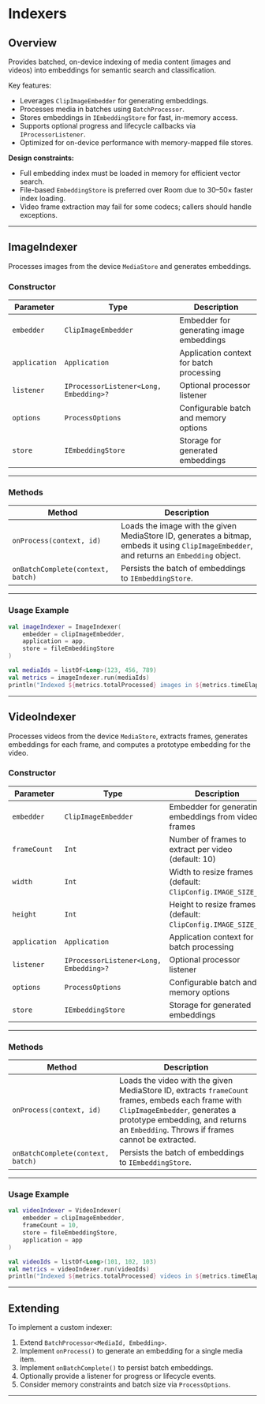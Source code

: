 # **Indexers**

## Overview

Provides batched, on-device indexing of media content (images and videos) into embeddings for semantic search and classification.

Key features:

* Leverages `ClipImageEmbedder` for generating embeddings.
* Processes media in batches using `BatchProcessor`.
* Stores embeddings in `IEmbeddingStore` for fast, in-memory access.
* Supports optional progress and lifecycle callbacks via `IProcessorListener`.
* Optimized for on-device performance with memory-mapped file stores.

**Design constraints:**

* Full embedding index must be loaded in memory for efficient vector search.
* File-based `EmbeddingStore` is preferred over Room due to 30–50× faster index loading.
* Video frame extraction may fail for some codecs; callers should handle exceptions.

---

## **ImageIndexer**

Processes images from the device `MediaStore` and generates embeddings.

### **Constructor**

| Parameter     | Type                                   | Description                              |
| ------------- | -------------------------------------- | ---------------------------------------- |
| `embedder`    | `ClipImageEmbedder`                    | Embedder for generating image embeddings |
| `application` | `Application`                          | Application context for batch processing |
| `listener`    | `IProcessorListener<Long, Embedding>?` | Optional processor listener              |
| `options`     | `ProcessOptions`                       | Configurable batch and memory options    |
| `store`       | `IEmbeddingStore`                      | Storage for generated embeddings         |

---

### **Methods**

| Method                            | Description                                                                                                                               |
| --------------------------------- | ----------------------------------------------------------------------------------------------------------------------------------------- |
| `onProcess(context, id)`          | Loads the image with the given MediaStore ID, generates a bitmap, embeds it using `ClipImageEmbedder`, and returns an `Embedding` object. |
| `onBatchComplete(context, batch)` | Persists the batch of embeddings to `IEmbeddingStore`.                                                                                    |

---

### **Usage Example**

```kotlin
val imageIndexer = ImageIndexer(
    embedder = clipImageEmbedder,
    application = app,
    store = fileEmbeddingStore
)

val mediaIds = listOf<Long>(123, 456, 789)
val metrics = imageIndexer.run(mediaIds)
println("Indexed ${metrics.totalProcessed} images in ${metrics.timeElapsed}ms")
```

---

## **VideoIndexer**

Processes videos from the device `MediaStore`, extracts frames, generates embeddings for each frame, and computes a prototype embedding for the video.

### **Constructor**

| Parameter     | Type                                   | Description                                                  |
| ------------- | -------------------------------------- | ------------------------------------------------------------ |
| `embedder`    | `ClipImageEmbedder`                    | Embedder for generating embeddings from video frames         |
| `frameCount`  | `Int`                                  | Number of frames to extract per video (default: 10)          |
| `width`       | `Int`                                  | Width to resize frames (default: `ClipConfig.IMAGE_SIZE_X`)  |
| `height`      | `Int`                                  | Height to resize frames (default: `ClipConfig.IMAGE_SIZE_Y`) |
| `application` | `Application`                          | Application context for batch processing                     |
| `listener`    | `IProcessorListener<Long, Embedding>?` | Optional processor listener                                  |
| `options`     | `ProcessOptions`                       | Configurable batch and memory options                        |
| `store`       | `IEmbeddingStore`                      | Storage for generated embeddings                             |

---

### **Methods**

| Method                            | Description                                                                                                                                                                                                                |
| --------------------------------- | -------------------------------------------------------------------------------------------------------------------------------------------------------------------------------------------------------------------------- |
| `onProcess(context, id)`          | Loads the video with the given MediaStore ID, extracts `frameCount` frames, embeds each frame with `ClipImageEmbedder`, generates a prototype embedding, and returns an `Embedding`. Throws if frames cannot be extracted. |
| `onBatchComplete(context, batch)` | Persists the batch of embeddings to `IEmbeddingStore`.                                                                                                                                                                     |

---

### **Usage Example**

```kotlin
val videoIndexer = VideoIndexer(
    embedder = clipImageEmbedder,
    frameCount = 10,
    store = fileEmbeddingStore,
    application = app
)

val videoIds = listOf<Long>(101, 102, 103)
val metrics = videoIndexer.run(videoIds)
println("Indexed ${metrics.totalProcessed} videos in ${metrics.timeElapsed}ms")
```

---

## **Extending**

To implement a custom indexer:

1. Extend `BatchProcessor<MediaId, Embedding>`.
2. Implement `onProcess()` to generate an embedding for a single media item.
3. Implement `onBatchComplete()` to persist batch embeddings.
4. Optionally provide a listener for progress or lifecycle events.
5. Consider memory constraints and batch size via `ProcessOptions`.

---
